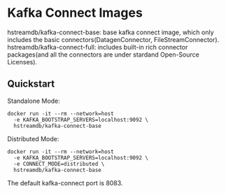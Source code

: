# Kafka Connect Images

hstreamdb/kafka-connect-base: base kafka connect image, which only includes the basic connectors(DatagenConnector, FileStreamConnector).
hstreamdb/kafka-connect-full: includes built-in rich connector packages(and all the connectors are under stardand Open-Source Licenses).

## Quickstart

Standalone Mode:
```
docker run -it --rm --network=host
  -e KAFKA_BOOTSTRAP_SERVERS=localhost:9092 \
  hstreamdb/kafka-connect-base
```

Distributed Mode:
```
docker run -it --rm --network=host
  -e KAFKA_BOOTSTRAP_SERVERS=localhost:9092 \
  -e CONNECT_MODE=distributed \
  hstreamdb/kafka-connect-base
```

The default kafka-connect port is 8083.
